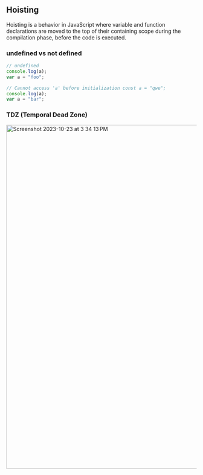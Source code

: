 ## Hoisting

Hoisting is a behavior in JavaScript where variable and function declarations are moved to the top of their containing scope during the compilation phase, before the code is executed.

### undefined vs not defined
```js
// undefined 
console.log(a);
var a = "foo";

// Cannot access 'a' before initialization const a = "qwe";
console.log(a); 
var a = "bar"; 
```

### TDZ (Temporal Dead Zone)
<img width="907" alt="Screenshot 2023-10-23 at 3 34 13 PM" src="https://github.com/EdWIN1021/cheatsheet/assets/17692914/dfff4820-223f-4fda-901a-887eff937d0c">
